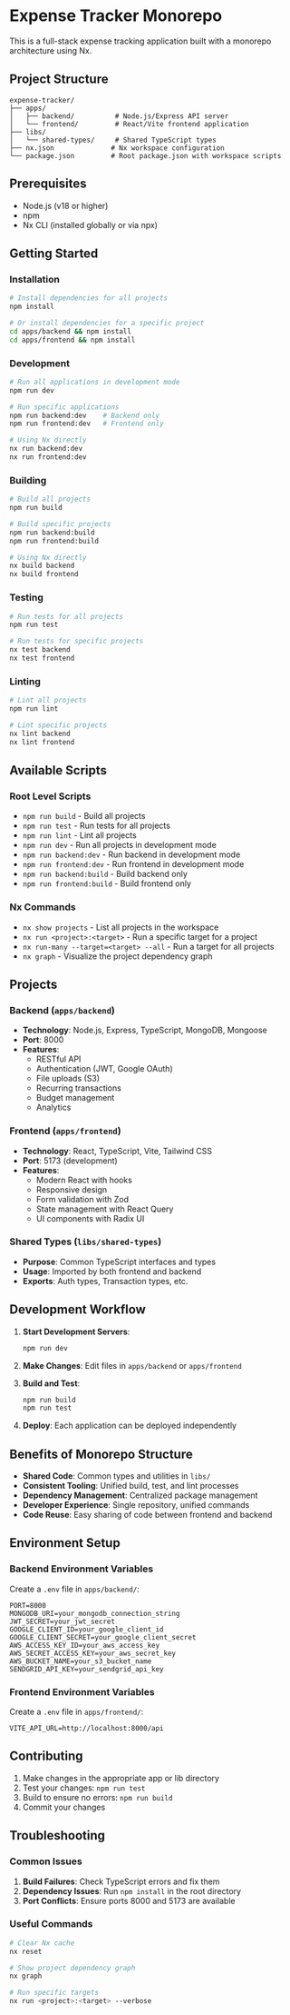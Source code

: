 # Expense Tracker Monorepo

This is a full-stack expense tracking application built with a monorepo architecture using Nx.

## Project Structure

```
expense-tracker/
├── apps/
│   ├── backend/          # Node.js/Express API server
│   └── frontend/         # React/Vite frontend application
├── libs/
│   └── shared-types/     # Shared TypeScript types
├── nx.json              # Nx workspace configuration
└── package.json         # Root package.json with workspace scripts
```

## Prerequisites

-   Node.js (v18 or higher)
-   npm
-   Nx CLI (installed globally or via npx)

## Getting Started

### Installation

```bash
# Install dependencies for all projects
npm install

# Or install dependencies for a specific project
cd apps/backend && npm install
cd apps/frontend && npm install
```

### Development

```bash
# Run all applications in development mode
npm run dev

# Run specific applications
npm run backend:dev    # Backend only
npm run frontend:dev   # Frontend only

# Using Nx directly
nx run backend:dev
nx run frontend:dev
```

### Building

```bash
# Build all projects
npm run build

# Build specific projects
npm run backend:build
npm run frontend:build

# Using Nx directly
nx build backend
nx build frontend
```

### Testing

```bash
# Run tests for all projects
npm run test

# Run tests for specific projects
nx test backend
nx test frontend
```

### Linting

```bash
# Lint all projects
npm run lint

# Lint specific projects
nx lint backend
nx lint frontend
```

## Available Scripts

### Root Level Scripts

-   `npm run build` - Build all projects
-   `npm run test` - Run tests for all projects
-   `npm run lint` - Lint all projects
-   `npm run dev` - Run all projects in development mode
-   `npm run backend:dev` - Run backend in development mode
-   `npm run frontend:dev` - Run frontend in development mode
-   `npm run backend:build` - Build backend only
-   `npm run frontend:build` - Build frontend only

### Nx Commands

-   `nx show projects` - List all projects in the workspace
-   `nx run <project>:<target>` - Run a specific target for a project
-   `nx run-many --target=<target> --all` - Run a target for all projects
-   `nx graph` - Visualize the project dependency graph

## Projects

### Backend (`apps/backend`)

-   **Technology**: Node.js, Express, TypeScript, MongoDB, Mongoose
-   **Port**: 8000
-   **Features**:
    -   RESTful API
    -   Authentication (JWT, Google OAuth)
    -   File uploads (S3)
    -   Recurring transactions
    -   Budget management
    -   Analytics

### Frontend (`apps/frontend`)

-   **Technology**: React, TypeScript, Vite, Tailwind CSS
-   **Port**: 5173 (development)
-   **Features**:
    -   Modern React with hooks
    -   Responsive design
    -   Form validation with Zod
    -   State management with React Query
    -   UI components with Radix UI

### Shared Types (`libs/shared-types`)

-   **Purpose**: Common TypeScript interfaces and types
-   **Usage**: Imported by both frontend and backend
-   **Exports**: Auth types, Transaction types, etc.

## Development Workflow

1. **Start Development Servers**:

    ```bash
    npm run dev
    ```

2. **Make Changes**: Edit files in `apps/backend` or `apps/frontend`

3. **Build and Test**:

    ```bash
    npm run build
    npm run test
    ```

4. **Deploy**: Each application can be deployed independently

## Benefits of Monorepo Structure

-   **Shared Code**: Common types and utilities in `libs/`
-   **Consistent Tooling**: Unified build, test, and lint processes
-   **Dependency Management**: Centralized package management
-   **Developer Experience**: Single repository, unified commands
-   **Code Reuse**: Easy sharing of code between frontend and backend

## Environment Setup

### Backend Environment Variables

Create a `.env` file in `apps/backend/`:

```env
PORT=8000
MONGODB_URI=your_mongodb_connection_string
JWT_SECRET=your_jwt_secret
GOOGLE_CLIENT_ID=your_google_client_id
GOOGLE_CLIENT_SECRET=your_google_client_secret
AWS_ACCESS_KEY_ID=your_aws_access_key
AWS_SECRET_ACCESS_KEY=your_aws_secret_key
AWS_BUCKET_NAME=your_s3_bucket_name
SENDGRID_API_KEY=your_sendgrid_api_key
```

### Frontend Environment Variables

Create a `.env` file in `apps/frontend/`:

```env
VITE_API_URL=http://localhost:8000/api
```

## Contributing

1. Make changes in the appropriate app or lib directory
2. Test your changes: `npm run test`
3. Build to ensure no errors: `npm run build`
4. Commit your changes

## Troubleshooting

### Common Issues

1. **Build Failures**: Check TypeScript errors and fix them
2. **Dependency Issues**: Run `npm install` in the root directory
3. **Port Conflicts**: Ensure ports 8000 and 5173 are available

### Useful Commands

```bash
# Clear Nx cache
nx reset

# Show project dependency graph
nx graph

# Run specific targets
nx run <project>:<target> --verbose
```
